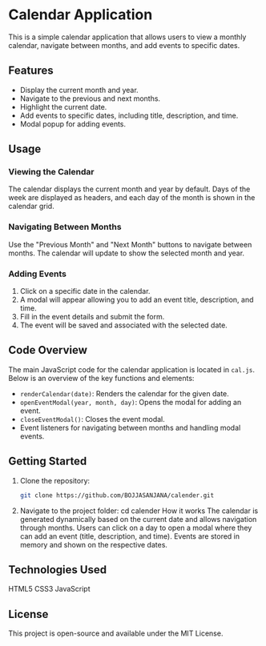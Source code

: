 # Calendar Application

This is a simple calendar application that allows users to view a monthly calendar, navigate between months, and add events to specific dates.

## Features

- Display the current month and year.
- Navigate to the previous and next months.
- Highlight the current date.
- Add events to specific dates, including title, description, and time.
- Modal popup for adding events.

## Usage

### Viewing the Calendar

The calendar displays the current month and year by default. Days of the week are displayed as headers, and each day of the month is shown in the calendar grid.

### Navigating Between Months

Use the "Previous Month" and "Next Month" buttons to navigate between months. The calendar will update to show the selected month and year.

### Adding Events

1. Click on a specific date in the calendar.
2. A modal will appear allowing you to add an event title, description, and time.
3. Fill in the event details and submit the form.
4. The event will be saved and associated with the selected date.

## Code Overview

The main JavaScript code for the calendar application is located in `cal.js`. Below is an overview of the key functions and elements:

- `renderCalendar(date)`: Renders the calendar for the given date.
- `openEventModal(year, month, day)`: Opens the modal for adding an event.
- `closeEventModal()`: Closes the event modal.
- Event listeners for navigating between months and handling modal events.

## Getting Started

1. Clone the repository:
   ```bash
   git clone https://github.com/BOJJASANJANA/calender.git
2. Navigate to the project folder:
    cd calender
How it works
The calendar is generated dynamically based on the current date and allows navigation through months.
Users can click on a day to open a modal where they can add an event (title, description, and time).
Events are stored in memory and shown on the respective dates.
## Technologies Used
HTML5
CSS3
JavaScript
## License
This project is open-source and available under the MIT License.



